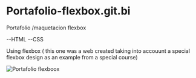 # Portafolio-flexbox.git.bi
Portafolio /maquetacion flexbox


--HTML
--CSS

Using flexbox ( this one was a web created taking into accouunt a special flexbox design as an example from a special course)






![Portafolio flexboox](https://user-images.githubusercontent.com/87598302/145508221-e9bb2899-6395-45c5-bacf-6ada6564d97f.png)
